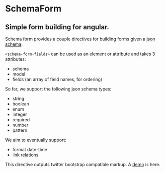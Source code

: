 # SchemaForm

## Simple form building for angular.

Schema form provides a couple directives for building forms
given a [json schema](http://json-schema.org).

`<schema-form-fields>` can be used as an element or attribute and
takes 3 attributes:

* schema
* model
* fields (an array of field names, for ordering)

So far, we support the following json schema types:

* string
* boolean
* enum
* integer
* required
* number
* pattern

We aim to eventually support:

* format date-time
* link relations

This directive outputs twitter bootstrap compatible markup. A [demo](http://gaslight.github.io/angular-schema-form/) is here.
